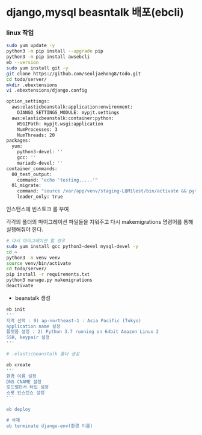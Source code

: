 # django,mysql beasntalk 배포(ebcli)



### linux 작업

```bash
sudo yum update -y
python3 -m pip install --upgrade pip
python3 -m pip install awsebcli
eb --version
sudo yum install git -y
git clone https://github.com/seoljaehong8/todo.git
cd todo/server/
mkdir .ebextensions
vi .ebextensions/django.config
```

```bash
option_settings:
  aws:elasticbeanstalk:application:environment:
    DJANGO_SETTINGS_MODULE: mypjt.settings
  aws:elasticbeanstalk:container:python:
    WSGIPath: mypjt.wsgi:application
    NumProcesses: 3
    NumThreads: 20
packages:
  yum:
    python3-devel: ''
    gcc: ''
    mariadb-devel: ''
container_commands:
  00_test_output:
    command: "echo 'testing.....'"
  01_migrate:
    command: "source /var/app/venv/staging-LQM1lest/bin/activate && python3 manage.py migrate --noinput"
    leader_only: true
```

인스턴스에 빈스토크 롤 부여

각각의 폴더의 마이그레이션 파일들을 지워주고 다시 makemigrations 명령어를 통해 실행해줘야 한다.

```bash
# 다시 마이그레이션 할 경우
sudo yum install gcc python3-devel mysql-devel -y
cd ~
python3 -m venv venv
source venv/bin/activate
cd todo/server/
pip install -r requirements.txt
python3 manage.py makemigrations
deactivate
```



- beanstalk 생성

````bash
eb init
'''
지역 선택 : 9) ap-northeast-1 : Asia Pacific (Tokyo)
application name 설정
플랫폼 설정 : 2) Python 3.7 running on 64bit Amazon Linux 2
SSH, keypair 설정
'''

# .elasticbeanstalk 폴더 생성

eb create
'''
환경 이름 설정
DNS CNAME 설정
로드밸런서 타입 설정
스팟 인스턴스 설정
```

eb deploy

# 삭제
eb terminate django-env(환경 이름)


````

